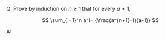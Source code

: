 Q: Prove by induction on $n \geq 1$ that for every $a \neq 1$,

$$ \sum_{i=1}^n a^i= {\frac{a^{n+1}-1}{a-1}} $$

A:
